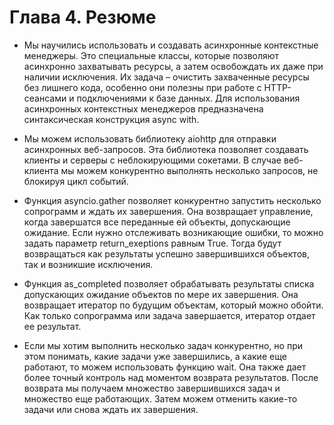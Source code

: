 # Глава 4. Резюме

- Мы научились использовать и создавать асинхронные контекстные
менеджеры. Это специальные классы, которые позволяют 
асинхронно захватывать ресурсы, а затем освобождать их даже при 
наличии исключения. Их задача – очистить захваченные ресурсы без
лишнего кода, особенно они полезны при работе с HTTP-сеансами
и подключениями к базе данных. Для использования асинхронных
контекстных менеджеров предназначена синтаксическая конструкция async with.

- Мы можем использовать библиотеку aiohttp для отправки асинхронных веб-запросов.
Эта библиотека позволяет создавать клиенты и серверы с неблокирующими сокетами. В случае веб-клиента
мы можем конкурентно выполнять несколько запросов, не блокируя цикл событий.

- Функция asyncio.gather позволяет конкурентно запустить несколько сопрограмм и ждать их завершения.
Она возвращает управление, когда завершатся все переданные ей объекты, допускающие ожидание.
Если нужно отслеживать возникающие ошибки, то можно задать параметр return_exeptions равным True.
Тогда будут возвращаться как результаты успешно завершившихся объектов, так и возникшие исключения.

- Функция as_completed позволяет обрабатывать результаты списка
допускающих ожидание объектов по мере их завершения. Она возвращает итератор по будущим объектам,
который можно обойти. Как только сопрограмма или задача завершается, итератор отдает ее результат.

- Если мы хотим выполнить несколько задач конкурентно, но при
этом понимать, какие задачи уже завершились, а какие еще работают, то можем использовать функцию wait.
Она также дает более точный контроль над моментом возврата результатов.
После возврата мы получаем множество завершившихся задач и множество
еще работающих. Затем можем отменить какие-то задачи или снова ждать их завершения.